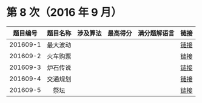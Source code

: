 # 第 8 次（2016 年 9 月）


| 题目编号 | 题目名称 | 涉及算法 | 最高得分 | 满分题解语言 | 链接 | 
| :-: | :-: | :-: | :-: | :-: | :-: |
| 201609-1 | 最大波动 |  |  |  |  [链接](1\index.md) | 
| 201609-2 | 火车购票 |  |  |  |  [链接](2\index.md) | 
| 201609-3 | 炉石传说 |  |  |  |  [链接](3\index.md) | 
| 201609-4 | 交通规划 |  |  |  |  [链接](4\index.md) | 
| 201609-5 | 祭坛 |  |  |  |  [链接](5\index.md) | 

